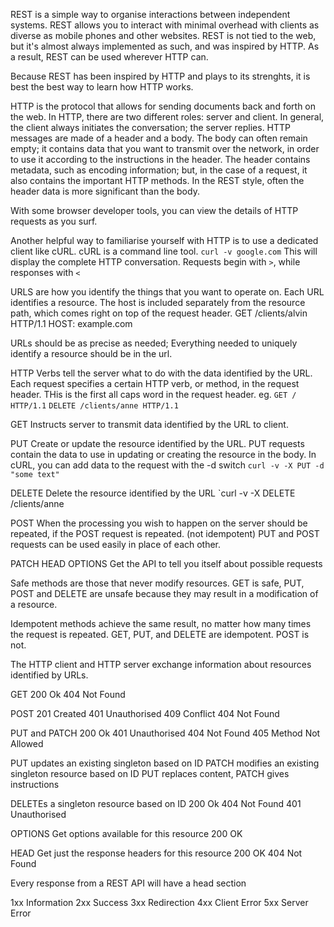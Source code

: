 REST is a simple way to organise interactions between independent systems.
REST allows you to interact with minimal overhead with clients as diverse as mobile phones and other websites.
REST is not tied to the web, but it's almost always implemented as such, and was inspired by HTTP. As a result, REST can be used wherever HTTP can.

Because REST has been inspired by HTTP and plays to its strenghts, it is best the best way to learn how HTTP works.

HTTP is the protocol that allows for sending documents back and forth on the web.
In HTTP, there are two different roles: server and client.
In general, the client always initiates the conversation; the server replies.
HTTP messages are made of a header and a body. The body can often remain empty; it contains data that you want to transmit over the network, in order to use it according to the instructions in the header.
The header contains metadata, such as encoding information; but, in the case of a request, it also contains the important HTTP methods. In the REST style, often the header data is more significant than the body.

With some browser developer tools, you can view the details of HTTP requests as you surf.

Another helpful way to familiarise yourself with HTTP is to use a dedicated client like cURL.
cURL is a command line tool.
`curl -v google.com`
This will display the complete HTTP conversation. Requests begin with `>`, while responses with `<`

URLS are how you identify the things that you want to operate on. Each URL identifies a resource.
The host is included separately from the resource path, which comes right on top of the request header.
GET /clients/alvin HTTP/1.1
HOST: example.com

URLs should be as precise as needed; Everything needed to uniquely identify a resource should be in the url. 

HTTP Verbs
tell the server what to do with the data identified by the URL.
Each request specifies a certain HTTP verb, or method, in the request header. THis is the first all caps word in the request header.
eg.
`GET / HTTP/1.1`
`DELETE /clients/anne HTTP/1.1`

GET
Instructs server to transmit data identified by the URL to client.

PUT
Create or update the resource identified by the URL.
PUT requests contain the data to use in updating or creating the resource in the body.
In cURL, you can add data to the request with the -d switch
`curl -v -X PUT -d "some text"`

DELETE
Delete the resource identified by the URL
`curl -v -X DELETE /clients/anne

POST
When the processing you wish to happen on the server should be repeated, if the POST request is repeated. (not idempotent)
PUT and POST requests can be used easily in place of each other. 

PATCH 
HEAD
OPTIONS
Get the API to tell you itself about possible requests

Safe methods are those that never modify resources. GET is safe, PUT, POST and DELETE are unsafe because they may result in a modification of a resource.

Idempotent methods achieve the same result, no matter how many times the request is repeated. GET, PUT, and DELETE are idempotent. POST is not.

The HTTP client and HTTP server exchange information about resources identified by URLs.

GET
200 Ok
404 Not Found

POST
201 Created
401 Unauthorised
409 Conflict
404 Not Found

PUT and PATCH
200 Ok
401 Unauthorised
404 Not Found
405 Method Not Allowed

PUT updates an existing singleton based on ID
PATCH modifies an existing singleton resource based on ID
PUT replaces content, PATCH gives instructions

DELETEs a singleton resource based on ID
200 Ok
404 Not Found
401 Unauthorised

OPTIONS Get options available for this resource
200 OK

HEAD Get just the response headers for this resource
200 OK 
404 Not Found

Every response from a REST API will have a head section

1xx Information
2xx Success
3xx Redirection
4xx Client Error
5xx Server Error
